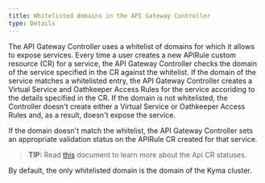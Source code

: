 ```yaml
---
title: Whitelisted domains in the API Gateway Controller
type: Details
---
```


The API Gateway Controller uses a whitelist of domains for which it allows to expose services. Every time a user creates a new APIRule custom resource (CR) for a service, the API Gateway Controller checks the domain of the service specified in the CR against the whitelist. If the domain of the service matches a whitelisted entry, the API Gateway Controller creates a Virtual Service and Oathkeeper Access Rules for the service accoriding to the details specified in the CR. If the domain is not whitelisted, the Controller doesn't create either a Virtual Service or Oathkeeper Access Rules and, as a result, doesn't expose the service.

If the domain doesn't match the whitelist, the API Gateway Controller sets an appropriate validation status on the APIRule CR created for that service.

>**TIP:** Read [this](#custom-resource-api-rule-status-codes) document to learn more about the Api CR statuses.

By default, the only whitelisted domain is the domain of the Kyma cluster.
